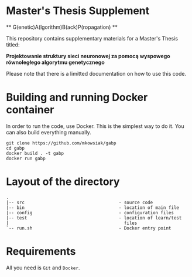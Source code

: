 # Master's Thesis Supplement
** G(enetic)A(lgorithm)B(ack)P(ropagation) **

This repository contains supplementary materials for a Master's Thesis titled:

**Projektowanie struktury sieci neuronowej za pomocą wyspowego równoległego algorytmu genetycznego**

Please note that there is a limitted documentation on how to use this code.

# Building and running Docker container

In order to run the code, use Docker. This is the simplest way to do it. You can also build everything manually.

```
git clone https://github.com/mkowsiak/gabp
cd gabp
docker build . -t gabp
docker run gabp
```

# Layout of the directory

```
.
|-- src                                    - source code
|-- bin                                    - location of main file
|-- config                                 - configuration files
|-- test                                   - location of learn/test
|                                            files
`-- run.sh                                 - Docker entry point
```

# Requirements

All you need is `Git` and `Docker`.


